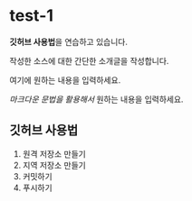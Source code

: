 # test-1

**깃허브 사용법**을 연습하고 있습니다.

작성한 소스에 대한 간단한 소개글을 작성합니다.

여기에 원하는 내용을 입력하세요.

*마크다운 문법을 활용해서* 원하는 내용을 입력하세요.


## 깃허브 사용법
1. 원격 저장소 만들기
2. 지역 저장소 만들기
3. 커밋하기
4. 푸시하기
